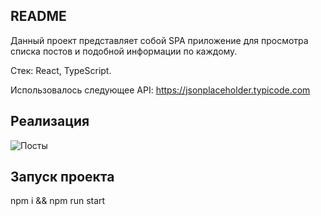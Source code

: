## README

Данный проект представляет собой SPA приложение для просмотра списка постов и подобной информации по каждому.

Стек: React, TypeScript.

Использовалось следующее API: https://jsonplaceholder.typicode.com

## Реализация 

![Посты](https://github.com/user-attachments/assets/e05a5d16-58da-4736-a489-1e9d5d092efd)

## Запуск проекта

npm i && npm run start
